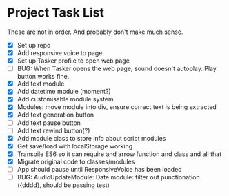 # Project Task List

These are not in order. And probably don't make much sense.

- [x] Set up repo
- [x] Add responsive voice to page
- [x] Set up Tasker profile to open web page
- [ ] BUG: When Tasker opens the web page, sound doesn't autoplay. Play button works fine.
- [x] Add text module
- [x] Add datetime module (moment?)
- [x] Add customisable module system
- [x] Modules: move module into div, ensure correct text is being extracted
- [x] Add text generation button
- [ ] Add text pause button
- [ ] Add text rewind button(?)
- [x] Add module class to store info about script modules
- [x] Get save/load with localStorage working
- [x] Transpile ES6 so it can require and arrow function and class and all that
- [x] Migrate original code to classes/modules
- [ ] App should pause until ResponsiveVoice has been loaded
- [ ] BUG: AudioUpdateModule: Date module: filter out punctionation ({dddd}, should be passing test)
